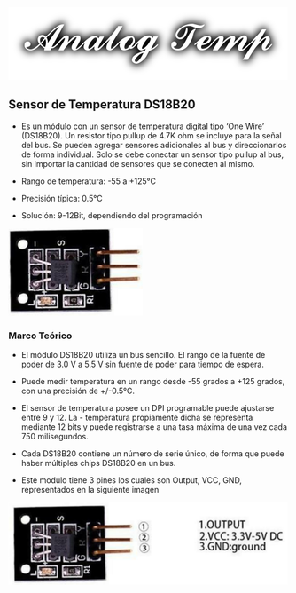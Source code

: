 ![](images/Logo.png)
## Sensor de Temperatura DS18B20

- Es un módulo con un sensor de temperatura digital tipo ‘One Wire’ (DS18B20). Un resistor tipo pullup de 4.7K ohm se incluye para la señal del bus. Se pueden agregar sensores adicionales al bus y direccionarlos de forma individual. Solo se debe conectar un sensor tipo pullup al bus, sin importar la cantidad de sensores que se conecten al mismo.

- Rango de temperatura: -55 a +125°C
- Precisión típica: 0.5°C
- Solución: 9-12Bit, dependiendo del programación

![](images/Modulo_temp.png)

### Marco Teórico

- El módulo DS18B20 utiliza un bus sencillo. El rango de la fuente de poder de 3.0 V a 5.5 V sin fuente de poder para tiempo de espera.

- Puede medir temperatura en un rango desde -55 grados a +125 grados, con una precisión de +/-0.5°C.

- El sensor de temperatura posee un DPI programable puede ajustarse entre 9 y 12. La - temperatura propiamente dicha se representa mediante 12 bits y puede registrarse a una tasa máxima de una vez cada 750 milisegundos.

- Cada DS18B20 contiene un número de serie único, de forma que puede haber múltiples chips DS18B20 en un bus.

- Este modulo tiene 3 pines los cuales son Output, VCC, GND, representados en la siguiente imagen

![](images/Modulo_temperatura.png)
